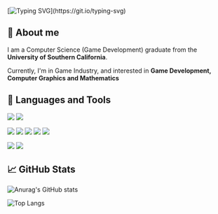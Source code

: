 <!---
Edenlia/Edenlia is a ✨ special ✨ repository because its `README.md` (this file) appears on your GitHub profile.
You can click the Preview link to take a look at your changes.
--->
[![Typing SVG](https://readme-typing-svg.demolab.com?font=Lobster&size=70&duration=3000&pause=1000&color=A2B1BC&background=2B2B2B&center=true&vCenter=true&width=1000&height=150&lines=Hey+there!+%F0%9F%91%8B;I+am+Edenlia.)](https://git.io/typing-svg)
## 👀 About me
I am a Computer Science (Game Development) graduate from the **University of Southern California**. 

Currently, I'm in Game Industry, and interested in **Game Development, Computer Graphics and Mathematics**

## 🔧 Languages and Tools
<a href="#"><img src="https://img.shields.io/badge/-Unreal%20Engine-313131?style=for-the-badge&logo=unreal-engine&logoColor=white"></a>
<a href="#"><img src="https://img.shields.io/badge/Unity-100000?style=for-the-badge&logo=unity&logoColor=white"></a>

<a href="#"><img src="https://img.shields.io/badge/C%2B%2B-00599C?style=for-the-badge&logo=c%2B%2B&logoColor=white"></a>
<a href="#"><img src="https://img.shields.io/badge/C%23-239120?style=for-the-badge&logo=c-sharp&logoColor=white"></a>
<a href="#"><img src="https://img.shields.io/badge/.NET-512BD4?style=for-the-badge&logo=dotnet&logoColor=white"></a>
<a href="#"><img src="https://img.shields.io/badge/lua-%232C2D72.svg?style=for-the-badge&logo=lua&logoColor=white"></a>
<a href="#"><img src="https://img.shields.io/badge/Python-FFD43B?style=for-the-badge&logo=python&logoColor=blue"></a>

<a href="#"><img src="https://img.shields.io/badge/GIT-E44C30?style=for-the-badge&logo=git&logoColor=white"></a>
<a href="#"><img src="https://img.shields.io/badge/-PERFORCE%20HELIX-00AEEF?style=for-the-badge&logo=Perforce&logoColor=white"></a>

## 📈 GitHub Stats
![Anurag's GitHub stats](https://github-readme-stats.vercel.app/api?username=Edenlia&theme=github_dark)

![Top Langs](https://github-readme-stats.vercel.app/api/top-langs/?username=Edenlia&layout=compact&theme=github_dark)

